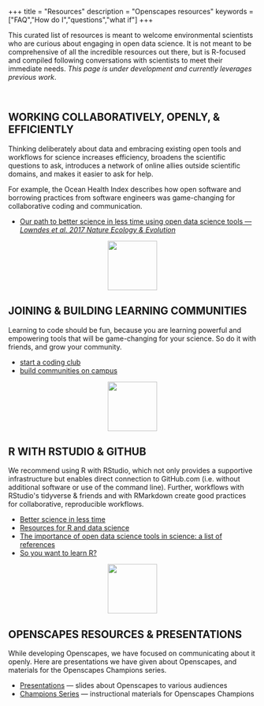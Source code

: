 +++
title = "Resources"
description = "Openscapes resources"
keywords = ["FAQ","How do I","questions","what if"]
+++

This curated list of resources is meant to welcome environmental scientists who are curious about engaging in open data science. It is not meant to be comprehensive of all the incredible resources out there, but is R-focused and compiled following conversations with scientists to meet their immediate needs. *This page is under development and currently leverages previous work*.  


<br>

## WORKING COLLABORATIVELY, OPENLY, & EFFICIENTLY

Thinking deliberately about data and embracing existing open tools and workflows for science increases efficiency, broadens the scientific questions to ask, introduces a network of online allies outside scientific domains, and makes it easier to ask for help.

For example, the Ocean Health Index describes how open software and borrowing practices from software engineers was game-changing for collaborative coding and communication. 

- [Our path to better science in less time using open data science tools — *Lowndes et al. 2017 Nature Ecology & Evolution*](https://www.nature.com/articles/s41559-017-0160)


<!---
Embrace existing open tools and workflows for science. There's not a single tool for all jobs, but can leverage existing workflows and streamline the amount of software (and user accounts) you need.

What unites us not what makes us different

The scope of environmental research spans vastly different ecosystems, scales, and organisms. But we are united by data: No matter what our questions are or how we gather information, we will need to analyze our data, and do so in a way that is efficient for ourselves and can be communicated to others. 


--->


<!--- 
- https://github.com/baricks/opentodiscussion
-OL!!!!
- Moore Fdn https://www.moore.org/article-detail?newsUrlName=lessons-from-our-work-in-data-driven-science
- BIDS, NSF?
--->


<center><img src="/img/horst_openscapes_grassland_deer.png" width="100px"></center>

## JOINING & BUILDING LEARNING COMMUNITIES

Learning to code should be fun, because you are learning powerful and empowering tools that will be game-changing for your science. So do it with friends, and grow your community. 

- [start a coding club](/blog/2018/11/16/how-to-start-a-coding-club/)
- [build communities on campus](/blog/2018/11/06/build-communities/)

<!---
- [build communities on campus] link to Moz study!
- [join twitter for the open data science community](/blog/2018/12/06/twitter-for-community/), rOpenSci, RLadies
--->

<center><img src="/img/horst_openscapes_grassland_fox.png" width="100px"></center>

## R WITH RSTUDIO & GITHUB

We recommend using R with RStudio, which not only provides a supportive infrastructure but enables direct connection to GitHub.com (i.e. without additional software or use of the command line). Further, workflows with RStudio's tidyverse & friends and with RMarkdown create good practices for collaborative, reproducible workflows.

- [Better science in less time](http://ohi-science.org/betterscienceinlesstime/)
- [Resources for R and data science](http://ohi-science.org/news/Resources-for-R-and-Data-Science)
- [The importance of open data science tools in science: a list of references](http://ohi-science.org/news/importance-of-open-data-science-tools) <!---REDO and add: https://bids.berkeley.edu/news/new-report-career-paths-and-prospects-academic-data-science, Stevens et al--->
- [So you want to learn R?](/blog/2018/12/17/want-to-learn-r/)

<center><img src="/img/horst_openscapes_grassland_condor.png" width="100px"></center>

## OPENSCAPES RESOURCES & PRESENTATIONS 
<!---OPENSCAPES RESOURCES, MEDIA, & PRESENTATIONS --->

While developing Openscapes, we have focused on communicating about it openly. Here are presentations we have given about Openscapes, and materials for the Openscapes Champions series. 

- [Presentations](/media/) — slides about Openscapes to various audiences
- [Champions Series](https://openscapes.github.io/series/) — instructional materials for Openscapes Champions


<br>